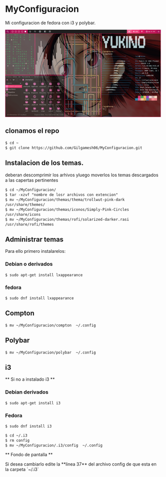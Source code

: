 # MyConfiguracion
Mi configuracion de fedora con i3 y polybar.

<p align="center">
  <img src="imagen.png" alt="Polybar">
</p>

## clonamos el repo

```
$ cd ~
$ git clone https://github.com/Gilgamesh06/MyConfiguracion.git
```

## Instalacion de los temas.

<p>
	deberan descomprimir los arhivos yluego moverlos los temas descargados a las capertas pertinentes
</p>

```
$ cd ~/MyConfiguracion/ 
$ tar -xzvf "nombre de losr archivos con extencion"
$ mv ~/MyConfiguracion/themas/thema/trollwut-pink-dark /usr/share/themes/
$ mv ~/MyConfiguracion/themas/iconos/Simply-Pink-Circles /usr/share/icons
$ mv ~/MyConfiguracion/themas/rofi/solarized-darker.rasi /usr/share/rofi/themes
```

## Administrar temas

<p>
	Para ello primero instalarelos: 
</p>

### Debian o derivados 

```
$ sudo apt-get install lxappearance
```

### fedora 

```
$ sudo dnf install lxappearance
```

## Compton

```
$ mv ~/MyConfiguracion/compton  ~/.config
```

## Polybar 


```
$ mv ~/MyConfiguracion/polybar  ~/.config

```

## i3

** Si no a instalado i3 **

### Debian derivados

```
$ sudo apt-get install i3
```

### Fedora

```
$ sudo dnf install i3

```


```
$ cd ~/.i3
$ rm config
$ mv ~/MyConfiguracion/.i3/config  ~/.config

```

** Fondo de pantalla **

<p>
	Si desea cambiarlo edite la **linea 37** del archivo config de que esta en la carpeta `~/.i3`
</p>